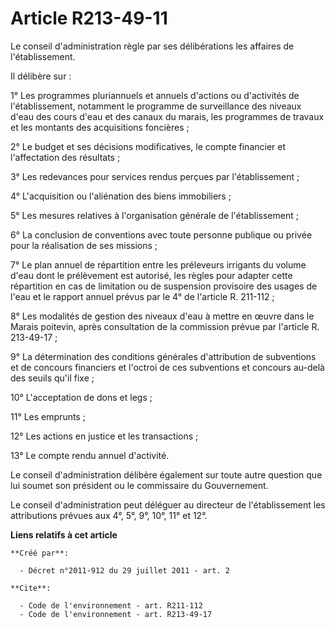 # Article R213-49-11

Le conseil d'administration règle par ses délibérations les affaires de l'établissement.

Il délibère sur :

1° Les programmes pluriannuels et annuels d'actions ou d'activités de l'établissement, notamment le programme de surveillance
des niveaux d'eau des cours d'eau et des canaux du marais, les programmes de travaux et les montants des acquisitions
foncières ;

2° Le budget et ses décisions modificatives, le compte financier et l'affectation des résultats ;

3° Les redevances pour services rendus perçues par l'établissement ;

4° L'acquisition ou l'aliénation des biens immobiliers ;

5° Les mesures relatives à l'organisation générale de l'établissement ;

6° La conclusion de conventions avec toute personne publique ou privée pour la réalisation de ses missions ;

7° Le plan annuel de répartition entre les préleveurs irrigants du volume d'eau dont le prélèvement est autorisé, les règles
pour adapter cette répartition en cas de limitation ou de suspension provisoire des usages de l'eau et le rapport annuel
prévus par le 4° de l'article R. 211-112 ;

8° Les modalités de gestion des niveaux d'eau à mettre en œuvre dans le Marais poitevin, après consultation de la commission
prévue par l'article R. 213-49-17 ;

9° La détermination des conditions générales d'attribution de subventions et de concours financiers et l'octroi de ces
subventions et concours au-delà des seuils qu'il fixe ;

10° L'acceptation de dons et legs ;

11° Les emprunts ;

12° Les actions en justice et les transactions ;

13° Le compte rendu annuel d'activité.

Le conseil d'administration délibère également sur toute autre question que lui soumet son président ou le commissaire du
Gouvernement.

Le conseil d'administration peut déléguer au directeur de l'établissement les attributions prévues aux 4°, 5°, 9°, 10°, 11°
et 12°.

**Liens relatifs à cet article**

	**Créé par**:

	  - Décret n°2011-912 du 29 juillet 2011 - art. 2

	**Cite**:

	  - Code de l'environnement - art. R211-112
	  - Code de l'environnement - art. R213-49-17
